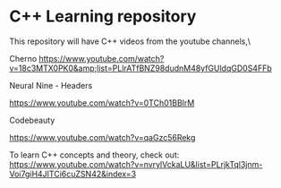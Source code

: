 # C++ Learning repository
This repository will have C++ videos from the youtube channels,\

Cherno
https://www.youtube.com/watch?v=18c3MTX0PK0&amp;list=PLlrATfBNZ98dudnM48yfGUldqGD0S4FFb

Neural Nine - Headers

https://www.youtube.com/watch?v=0TCh01BBlrM

Codebeauty

https://www.youtube.com/watch?v=qaGzc56Rekg

To learn C++ concepts and theory, check out:
https://www.youtube.com/watch?v=nvrylVckaLU&list=PLrjkTql3jnm-Voi7giH4JITCi6cuZSN42&index=3
